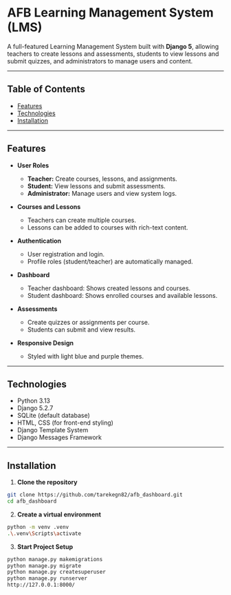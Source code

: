 # AFB Learning Management System (LMS)

A full-featured Learning Management System built with **Django 5**, allowing teachers to create lessons and assessments, students to view lessons and submit quizzes, and administrators to manage users and content.

---

## Table of Contents

- [Features](#features)
- [Technologies](#technologies)
- [Installation](#installation)
---

## Features

- **User Roles**
  - **Teacher:** Create courses, lessons, and assignments.
  - **Student:** View lessons and submit assessments.
  - **Administrator:** Manage users and view system logs.

- **Courses and Lessons**
  - Teachers can create multiple courses.
  - Lessons can be added to courses with rich-text content.

- **Authentication**
  - User registration and login.
  - Profile roles (student/teacher) are automatically managed.

- **Dashboard**
  - Teacher dashboard: Shows created lessons and courses.
  - Student dashboard: Shows enrolled courses and available lessons.

- **Assessments**
  - Create quizzes or assignments per course.
  - Students can submit and view results.

- **Responsive Design**
  - Styled with light blue and purple themes.

---

## Technologies

- Python 3.13
- Django 5.2.7
- SQLite (default database)
- HTML, CSS (for front-end styling)
- Django Template System
- Django Messages Framework

---
## Installation

1. **Clone the repository**
```bash
git clone https://github.com/tarekegn82/afb_dashboard.git
cd afb_dashboard
```
2. **Create a virtual environment**
```bash
python -m venv .venv
.\.venv\Scripts\activate
```
3. **Start Project Setup**
```bash
python manage.py makemigrations
python manage.py migrate
python manage.py createsuperuser
python manage.py runserver
http://127.0.0.1:8000/

